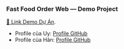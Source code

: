 ### Fast Food Order Web — Demo Project  
[🔗 Link Demo Dự Án](https://gia-uy.github.io/fast_food/).

- Profile của Uy: [Profile GitHub](https://gia-uy.github.io/)
- Profile của Hân: [Profile GitHub](https://hanari05.github.io/profile/)


